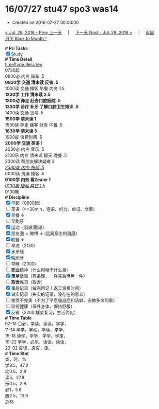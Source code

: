 # 16/07/27 stu47 spo3 was14

- Created on 2016-07-27 00:00:00

[< Jul. 26, 2016 - Prev 上一天](_archived/lifelogs/2016/07/d26.md) &nbsp; &nbsp; | &nbsp; &nbsp; [下一天 Next - Jul. 28, 2016 >](_archived/lifelogs/2016/07/d28.md) &nbsp; &nbsp; |  &nbsp; &nbsp; [返回月历 Back to Month ^](_archived/lifelogs/2016/07/index.md)
<br/><div><b># Pri Tasks</b></div><div><input checked="true" type="checkbox"/>Study</div><div><b># Time Detail</b></div><div><u>time|type desc len</u></div><div>0730起</div><div>0800必 内务 骑车 .5</div><div><b>0830学 交通 清未读 反省 .5</b></div><div>1000读 交通 播客 早餐 内务 1.5</div><div><b>1230学 工作 清未读 2.5</b></div><div><b>1300动 奔走 赶去口腔医院 .5</b></div><div><b>1330学 诊疗 补牙 了解口腔卫生知识 .5</b></div><div>1400读 交通 思考 .5</div><div><b>1500学 清未读 1</b></div><div>1530读 奔走 播客 财务 午餐 .5</div><div><b>1830学 清未读 3</b></div><div>1900废 浪费时间 .5</div><div><b>2000学 交通 英语 1</b></div><div>2030必 内务 音乐 .5</div><div>2100乐 内务 清未读 聊天 晚餐 .5</div><div>2300读 帮朋友解决疑难 2</div><div><u><i>2330废 内务 拖延 .5</i></u></div><div>0000读 洗澡 播客 .5</div><div><b>010</b><b>0学 内务 看Zealer 1</b></div><div><u><i>0130废 拖延 其它 1.5</i></u></div><div>0130睡</div><div><b># Discipline</b></div><div><input checked="true" type="checkbox"/>早起（0800起）</div><div><input type="checkbox"/>英语（&gt;=30min，短语、听力、单词、文章）</div><div><input checked="true" type="checkbox"/>早餐 ↓</div><div><input type="checkbox"/>早刷牙</div><div><input checked="true" type="checkbox"/>运动（羽球|毽球）</div><div><input checked="true" type="checkbox"/>朋友圈 ↓ 微博 ↓ (远离意志的消磨)</div><div><input checked="true" type="checkbox"/>晚餐 ↓</div><div><input type="checkbox"/>早洗（2130)</div><div><input checked="true" type="checkbox"/>水牙线</div><div><input checked="true" type="checkbox"/>晚刷牙</div><div><input type="checkbox"/>早睡（2300）</div><div><input type="checkbox"/><b>职业</b>精神（什么时候干什么事）</div><div><input checked="true" type="checkbox"/><b>简单</b>做事（有条理，一件完后再另一件）</div><div><input type="checkbox"/><b>取舍</b>练习（取舍）</div><div><input checked="true" type="checkbox"/>事后记录（做完再记！返工浪费时间）</div><div><input checked="true" type="checkbox"/>诚实记录（失实的记录，没存在的意义）</div><div><input type="checkbox"/>接受不完美（不为了平息强迫症和洁癖，去做多余的事）</div><div><input type="checkbox"/>珍视健康（保养身体，保持舒服）</div><div><input checked="true" type="checkbox"/>反省（2200 框架复习，生活优化）</div><div><b># Time Table</b></div><div>07-10 〇必，学读，读读，学学，</div><div>11-14 学学，学动，学读，学学，</div><div>15-18 读学，学学，学学，学废，</div><div>19-22 学学，必乐，读读，读读，</div><div>23-02 废读，废废，废。</div><div><b># Time Stat</b></div><div>类，时，%</div><div>学8.5，47.2</div><div>动0.5，2.8</div><div>读5，27.8</div><div>乐0.5，2.8</div><div>必1，5.6</div><div>废2.5，13.9</div><div>总18</div>
